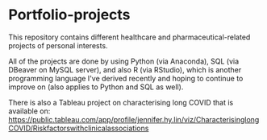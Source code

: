 # Portfolio-projects
This repository contains different healthcare and pharmaceutical-related projects of personal interests. 

All of the projects are done by using Python (via Anaconda), SQL (via DBeaver on MySQL server), and also R (via RStudio), which is another programming language I've derived recently and hoping to continue to improve on (also applies to Python and SQL as well).

There is also a Tableau project on characterising long COVID that is available on: https://public.tableau.com/app/profile/jennifer.hy.lin/viz/CharacterisinglongCOVID/Riskfactorswithclinicalassociations